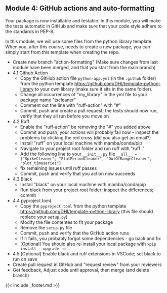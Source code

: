 ## Module 4: GitHub actions and auto-formatting

Your package is now installable and testable. In this module, you will make the tests automatic in GitHub and make sure that your code style adhere to the standards in PEP-8. 

In this module, we will use some files from the python library template. When you, after this course, needs to create a new package, you can simply start from this template when creating the repo. 

- Create new branch "action-formatting" (Make sure changes from last module have been merged, and that you start from the main branch)
- 4.1 Github Action
    - Copy the GitHub action file `python-app.yml` (in the `.github` folder) from the python template https://github.com/DHI/template-python-library to your own library (make sure it sits in the same folder).
    - Change all occurrences of "my_library" in the yml file to your package name "tscleaner"
    - Comment out the line with "ruff-action" with "#"
    - Commit, push and create a pull request; the tests should now run, verify that they all run before you move on
- 4.2 Ruff
    - Enable the "ruff-action" be removing the "#" you added above
    - Commit and push; your actions will probably fail now - inspect the problems by clicking the red cross (did you also get an email?)
    - Install "ruff" on your local machine with mamba/conda/pip
    - Navigate to your project root folder and run ruff with "ruff ."
    - Add the following line to your `__init__.py` file 
        `__all__ = ["SpikeCleaner", "FlatPeriodCleaner", "OutOfRangeCleaner", "plot_timeseries"]` 
    - fix remaining issues until ruff passes
    - Commit, push and verify that you action now succeeds
- 4.3 Black
    - Install "black" on your local machine with mamba/conda/pip
    - Run black from your project root folder; inspect the differences; commit
- 4.4 pyproject.toml
    - Copy the `pyproject.toml` from the python template https://github.com/DHI/template-python-library (this file should replace your `setup.py`)
    - Modify the file contentes to fit your package
    - Remove the `setup.py` file
    - Commit, push and verify that the GitHub action runs
    - If it fails, you probably forgot some dependencies - go back and fix
    - [Optional] You should also re-install your local package with `>pip install --upgrade -e .`
- 4.5 [Optional] Enable black and ruff extensions in VSCode; set black to run on save
- Create pull request in GitHub and "request review" from your reviewers
- Get feedback, Adjust code until approval, then merge (and delete branch)

{{< include _footer.md >}}